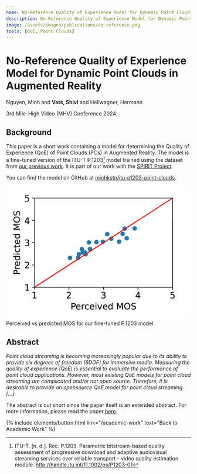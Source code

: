 ```yaml
---
name: No-Reference Quality of Experience Model for Dynamic Point Clouds in Augmented Reality
description: No-Reference Quality of Experience Model for Dynamic Point Clouds in Augmented Reality. <em>MHV 2024.</em>
image: /assets/images/publications/no-reference.png
tools: [QoE, Point Clouds]
---
```


<div>
<h1> No-Reference Quality of Experience Model for Dynamic Point Clouds in Augmented Reality </h1>
<p class="h5"> Nguyen, Minh and <strong>Vats, Shivi</strong> and Hellwagner, Hermann </p>
<p class="h5"> 3rd Mile-High Video (MHV) Conference 2024</p>
</div>

## Background

This paper is a short work containing a model for determining the Quality of Experience (QoE) of Point Clouds (PCs) in Augmented Reality. The model is a fine-tuned version of the ITU-T P.1203[^1] model trained using the dataset from [our previous work](/academic-work/06-impact). It is part of our work with the [SPIRIT Project](https://www.spirit-project.eu/).

You can find the model on GitHub at [minhkstn/itu-p1203-point-clouds](https://github.com/minhkstn/itu-p1203-point-clouds).

<div>
<img src="/assets/images/publications/no-reference.png" class="w-75" alt="Perceived vs predicted MOS for our fine-tuned P.1203 model"/>
</div>
<div class="text-center">
    Perceived vs predicted MOS for our fine-tuned P.1203 model
</div>

## Abstract

*Point cloud streaming is becoming increasingly popular due to its ability to provide six degrees of freedom (6DOF) for immersive media. Measuring the quality of experience (QoE) is essential to evaluate the performance of point cloud applications. However, most existing QoE models for point cloud streaming are complicated and/or not open source. Therefore, it is desirable to provide an opensource QoE model for point cloud streaming. [...]*

The abstract is cut short since the paper itself is an extended abstract. For more information, please read the paper [here](https://dl.acm.org/doi/abs/10.1145/3638036.3640248).


[^1]: ITU-T. [n. d.]. Rec. P.1203. Parametric bitstream-based quality assessment of progressive download and adaptive audiovisual streaming services over reliable transport - video quality estimation module. http://handle.itu.int/11.1002/ps/P1203-01

<p class="text-center">
{% include elements/button.html link="/academic-work" text="Back to Academic Work" %}
</p>